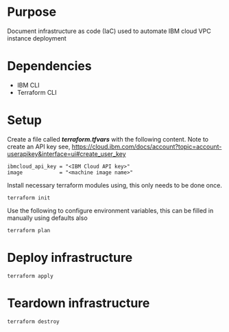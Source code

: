 # Purpose

Document infrastructure as code (IaC) used to automate IBM cloud VPC instance deployment

# Dependencies

* IBM CLI
* Terraform CLI

# Setup

Create a file called ***terraform.tfvars*** with the following content. Note to create an API key see, https://cloud.ibm.com/docs/account?topic=account-userapikey&interface=ui#create_user_key

```
ibmcloud_api_key = "<IBM Cloud API key>"
image            = "<machine image name>"
```

Install necessary terraform modules using, this only needs to be done once.
```
terraform init
```

Use the following to configure environment variables, this can be filled in manually using defaults also
```
terraform plan
```

# Deploy infrastructure

```
terraform apply
```

# Teardown infrastructure

```
terraform destroy
```
